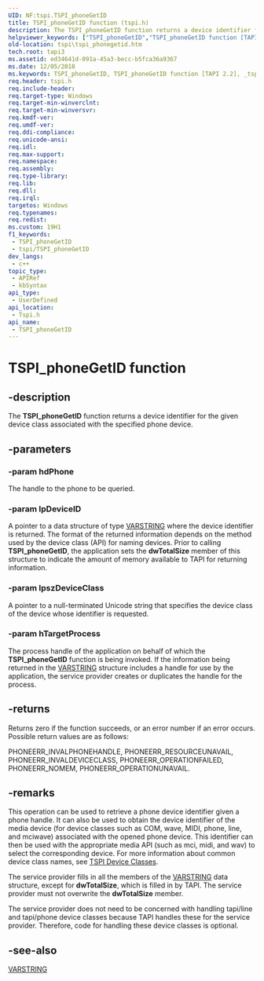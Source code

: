 ```yaml
---
UID: NF:tspi.TSPI_phoneGetID
title: TSPI_phoneGetID function (tspi.h)
description: The TSPI_phoneGetID function returns a device identifier for the given device class associated with the specified phone device.
helpviewer_keywords: ["TSPI_phoneGetID","TSPI_phoneGetID function [TAPI 2.2]","_tspi_tspi_phonegetid","tspi.tspi_phonegetid","tspi/TSPI_phoneGetID"]
old-location: tspi\tspi_phonegetid.htm
tech.root: tapi3
ms.assetid: ed34641d-091a-45a3-becc-b5fca36a9367
ms.date: 12/05/2018
ms.keywords: TSPI_phoneGetID, TSPI_phoneGetID function [TAPI 2.2], _tspi_tspi_phonegetid, tspi.tspi_phonegetid, tspi/TSPI_phoneGetID
req.header: tspi.h
req.include-header: 
req.target-type: Windows
req.target-min-winverclnt: 
req.target-min-winversvr: 
req.kmdf-ver: 
req.umdf-ver: 
req.ddi-compliance: 
req.unicode-ansi: 
req.idl: 
req.max-support: 
req.namespace: 
req.assembly: 
req.type-library: 
req.lib: 
req.dll: 
req.irql: 
targetos: Windows
req.typenames: 
req.redist: 
ms.custom: 19H1
f1_keywords:
 - TSPI_phoneGetID
 - tspi/TSPI_phoneGetID
dev_langs:
 - c++
topic_type:
 - APIRef
 - kbSyntax
api_type:
 - UserDefined
api_location:
 - Tspi.h
api_name:
 - TSPI_phoneGetID
---
```


# TSPI_phoneGetID function


## -description

The 
<b>TSPI_phoneGetID</b> function returns a device identifier for the given device class associated with the specified phone device.

## -parameters

### -param hdPhone

The handle to the phone to be queried.

### -param lpDeviceID

A pointer to a data structure of type 
<a href="https://docs.microsoft.com/windows/desktop/api/tapi/ns-tapi-varstring">VARSTRING</a> where the device identifier is returned. The format of the returned information depends on the method used by the device class (API) for naming devices. Prior to calling 
<b>TSPI_phoneGetID</b>, the application sets the <b>dwTotalSize</b> member of this structure to indicate the amount of memory available to TAPI for returning information.

### -param lpszDeviceClass

A pointer to a null-terminated Unicode string that specifies the device class of the device whose identifier is requested.

### -param hTargetProcess

The process handle of the application on behalf of which the 
<b>TSPI_phoneGetID</b> function is being invoked. If the information being returned in the 
<a href="https://docs.microsoft.com/windows/desktop/api/tapi/ns-tapi-varstring">VARSTRING</a> structure includes a handle for use by the application, the service provider creates or duplicates the handle for the process.

## -returns

Returns zero if the function succeeds, or an error number if an error occurs. Possible return values are as follows:

PHONEERR_INVALPHONEHANDLE, PHONEERR_RESOURCEUNAVAIL, PHONEERR_INVALDEVICECLASS, PHONEERR_OPERATIONFAILED, PHONEERR_NOMEM, PHONEERR_OPERATIONUNAVAIL.

## -remarks

This operation can be used to retrieve a phone device identifier given a phone handle. It can also be used to obtain the device identifier of the media device (for device classes such as COM, wave, MIDI, phone, line, and mciwave) associated with the opened phone device. This identifier can then be used with the appropriate media API (such as mci, midi, and wav) to select the corresponding device. For more information about common device class names, see 
<a href="https://docs.microsoft.com/windows/desktop/Tapi/tspi-device-classes">TSPI Device Classes</a>.

The service provider fills in all the members of the 
<a href="https://docs.microsoft.com/windows/desktop/api/tapi/ns-tapi-varstring">VARSTRING</a> data structure, except for <b>dwTotalSize</b>, which is filled in by TAPI. The service provider must not overwrite the <b>dwTotalSize</b> member.

The service provider does not need to be concerned with handling tapi/line and tapi/phone device classes because TAPI handles these for the service provider. Therefore, code for handling these device classes is optional.

## -see-also

<a href="https://docs.microsoft.com/windows/desktop/api/tapi/ns-tapi-varstring">VARSTRING</a>

